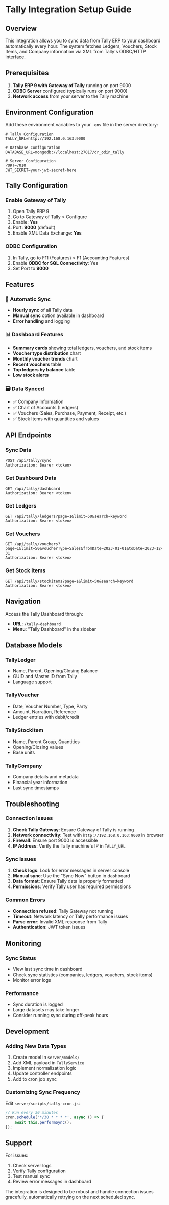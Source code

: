 # Tally Integration Setup Guide

## Overview
This integration allows you to sync data from Tally ERP to your dashboard automatically every hour. The system fetches Ledgers, Vouchers, Stock Items, and Company information via XML from Tally's ODBC/HTTP interface.

## Prerequisites

1. **Tally ERP 9 with Gateway of Tally** running on port 9000
2. **ODBC Server** configured (typically runs on port 9000)
3. **Network access** from your server to the Tally machine

## Environment Configuration

Add these environment variables to your `.env` file in the server directory:

```env
# Tally Configuration
TALLY_URL=http://192.168.0.163:9000

# Database Configuration
DATABASE_URL=mongodb://localhost:27017/dr_odin_tally

# Server Configuration
PORT=7010
JWT_SECRET=your-jwt-secret-here
```

## Tally Configuration

### Enable Gateway of Tally
1. Open Tally ERP 9
2. Go to Gateway of Tally > Configure
3. Enable: **Yes**
4. Port: **9000** (default)
5. Enable XML Data Exchange: **Yes**

### ODBC Configuration
1. In Tally, go to F11 (Features) > F1 (Accounting Features)
2. Enable **ODBC for SQL Connectivity**: Yes
3. Set Port to **9000**

## Features

### 🔄 Automatic Sync
- **Hourly sync** of all Tally data
- **Manual sync** option available in dashboard
- **Error handling** and logging

### 📊 Dashboard Features
- **Summary cards** showing total ledgers, vouchers, and stock items
- **Voucher type distribution** chart
- **Monthly voucher trends** chart
- **Recent vouchers** table
- **Top ledgers by balance** table
- **Low stock alerts**

### 🗃️ Data Synced
- ✅ Company Information
- ✅ Chart of Accounts (Ledgers)
- ✅ Vouchers (Sales, Purchase, Payment, Receipt, etc.)
- ✅ Stock Items with quantities and values

## API Endpoints

### Sync Data
```http
POST /api/tally/sync
Authorization: Bearer <token>
```

### Get Dashboard Data
```http
GET /api/tally/dashboard
Authorization: Bearer <token>
```

### Get Ledgers
```http
GET /api/tally/ledgers?page=1&limit=50&search=keyword
Authorization: Bearer <token>
```

### Get Vouchers
```http
GET /api/tally/vouchers?page=1&limit=50&voucherType=Sales&fromDate=2023-01-01&toDate=2023-12-31
Authorization: Bearer <token>
```

### Get Stock Items
```http
GET /api/tally/stockitems?page=1&limit=50&search=keyword
Authorization: Bearer <token>
```

## Navigation

Access the Tally Dashboard through:
- **URL**: `/tally-dashboard`
- **Menu**: "Tally Dashboard" in the sidebar

## Database Models

### TallyLedger
- Name, Parent, Opening/Closing Balance
- GUID and Master ID from Tally
- Language support

### TallyVoucher
- Date, Voucher Number, Type, Party
- Amount, Narration, Reference
- Ledger entries with debit/credit

### TallyStockItem
- Name, Parent Group, Quantities
- Opening/Closing values
- Base units

### TallyCompany
- Company details and metadata
- Financial year information
- Last sync timestamps

## Troubleshooting

### Connection Issues
1. **Check Tally Gateway**: Ensure Gateway of Tally is running
2. **Network connectivity**: Test with `http://192.168.0.163:9000` in browser
3. **Firewall**: Ensure port 9000 is accessible
4. **IP Address**: Verify the Tally machine's IP in `TALLY_URL`

### Sync Issues
1. **Check logs**: Look for error messages in server console
2. **Manual sync**: Use the "Sync Now" button in dashboard
3. **Data format**: Ensure Tally data is properly formatted
4. **Permissions**: Verify Tally user has required permissions

### Common Errors
- **Connection refused**: Tally Gateway not running
- **Timeout**: Network latency or Tally performance issues
- **Parse error**: Invalid XML response from Tally
- **Authentication**: JWT token issues

## Monitoring

### Sync Status
- View last sync time in dashboard
- Check sync statistics (companies, ledgers, vouchers, stock items)
- Monitor error logs

### Performance
- Sync duration is logged
- Large datasets may take longer
- Consider running sync during off-peak hours

## Development

### Adding New Data Types
1. Create model in `server/models/`
2. Add XML payload in `TallyService`
3. Implement normalization logic
4. Update controller endpoints
5. Add to cron job sync

### Customizing Sync Frequency
Edit `server/scripts/tally-cron.js`:
```javascript
// Run every 30 minutes
cron.schedule('*/30 * * * *', async () => {
    await this.performSync();
});
```

## Support

For issues:
1. Check server logs
2. Verify Tally configuration
3. Test manual sync
4. Review error messages in dashboard

The integration is designed to be robust and handle connection issues gracefully, automatically retrying on the next scheduled sync.
